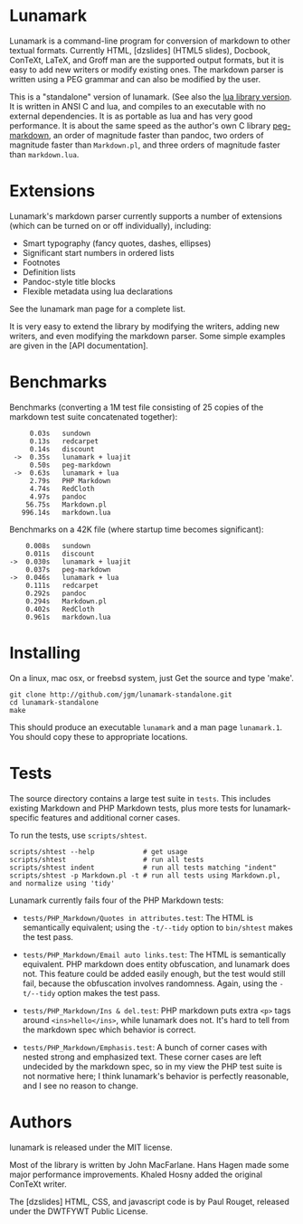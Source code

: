 # Lunamark

Lunamark is a command-line program for conversion of markdown
to other textual formats. Currently HTML, [dzslides] (HTML5 slides),
Docbook, ConTeXt, LaTeX, and Groff man are the supported output formats, but
it is easy to add new writers or modify existing ones. The markdown parser is
written using a PEG grammar and can also be modified by the user.

This is a "standalone" version of lunamark. (See also the [lua library
version](https://github.com/jgm/lunamark). It is written in ANSI C and lua,
and compiles to an executable with no external dependencies. It is as portable
as lua and has very good performance. It is about the same speed as the
author's own C library [peg-markdown](http://github.com/jgm/peg-markdown), an
order of magnitude faster than pandoc, two orders of magnitude faster than
`Markdown.pl`, and three orders of magnitude faster than `markdown.lua`.

# Extensions

Lunamark's markdown parser currently supports a number of extensions
(which can be turned on or off individually), including:

  - Smart typography (fancy quotes, dashes, ellipses)
  - Significant start numbers in ordered lists
  - Footnotes
  - Definition lists
  - Pandoc-style title blocks
  - Flexible metadata using lua declarations

See the lunamark man page for a complete list.

It is very easy to extend the library by modifying the writers,
adding new writers, and even modifying the markdown parser. Some
simple examples are given in the [API documentation].

# Benchmarks

Benchmarks (converting a 1M test file consisting of 25 copies of the
markdown test suite concatenated together):

         0.03s   sundown
         0.13s   redcarpet
         0.14s   discount
     ->  0.35s   lunamark + luajit
         0.50s   peg-markdown
     ->  0.63s   lunamark + lua
         2.79s   PHP Markdown
         4.74s   RedCloth
         4.97s   pandoc
        56.75s   Markdown.pl
       996.14s   markdown.lua

Benchmarks on a 42K file (where startup time becomes significant):

        0.008s   sundown
        0.011s   discount
    ->  0.030s   lunamark + luajit
        0.037s   peg-markdown
    ->  0.046s   lunamark + lua
        0.111s   redcarpet
        0.292s   pandoc
        0.294s   Markdown.pl
        0.402s   RedCloth
        0.961s   markdown.lua

# Installing

On a linux, mac osx, or freebsd system, just Get the source and type 'make'.

    git clone http://github.com/jgm/lunamark-standalone.git
    cd lunamark-standalone
    make

This should produce an executable `lunamark` and a man page `lunamark.1`.
You should copy these to appropriate locations.

# Tests

The source directory contains a large test suite in `tests`.
This includes existing Markdown and PHP Markdown tests, plus more
tests for lunamark-specific features and additional corner cases.

To run the tests, use `scripts/shtest`.

    scripts/shtest --help            # get usage
    scripts/shtest                   # run all tests
    scripts/shtest indent            # run all tests matching "indent"
    scripts/shtest -p Markdown.pl -t # run all tests using Markdown.pl, and normalize using 'tidy'

Lunamark currently fails four of the PHP Markdown tests:

  * `tests/PHP_Markdown/Quotes in attributes.test`: The HTML is
    semantically equivalent; using the `-t/--tidy` option to `bin/shtest` makes
    the test pass.

  * `tests/PHP_Markdown/Email auto links.test`: The HTML is
    semantically equivalent. PHP markdown does entity obfuscation, and
    lunamark does not. This feature could be added easily enough, but the test
    would still fail, because the obfuscation involves randomness. Again,
    using the `-t/--tidy` option makes the test pass.

*   `tests/PHP_Markdown/Ins & del.test`:  PHP markdown puts extra `<p>`
    tags around `<ins>hello</ins>`, while lunamark does not.  It's hard
    to tell from the markdown spec which behavior is correct.

*   `tests/PHP_Markdown/Emphasis.test`:  A bunch of corner cases with nested
    strong and emphasized text.  These corner cases are left undecided by
    the markdown spec, so in my view the PHP test suite is not normative here;
    I think lunamark's behavior is perfectly reasonable, and I see no reason
    to change.

# Authors

lunamark is released under the MIT license.

Most of the library is written by John MacFarlane.  Hans Hagen
made some major performance improvements.  Khaled Hosny added the
original ConTeXt writer.

The [dzslides] HTML, CSS, and javascript code is by Paul Rouget, released under
the DWTFYWT Public License.

